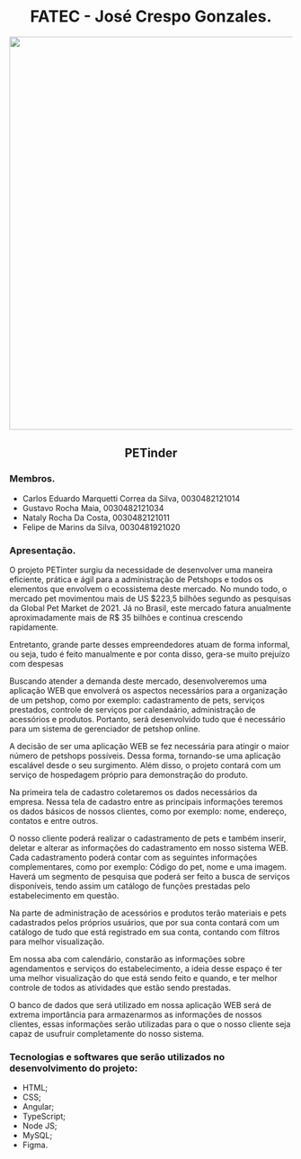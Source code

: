 <div align="center">
  <h1>FATEC - José Crespo Gonzales.</h1>
  <img width = 700hr src="https://user-images.githubusercontent.com/79478498/187548456-79bc6d60-29be-40d2-92ae-ac80daf57be3.png">
</div>

<h2 align="center">PETinder</h2> 


### Membros.
- Carlos Eduardo Marquetti Correa da Silva, 0030482121014
- Gustavo Rocha Maia, 0030482121034
- Nataly Rocha Da Costa, 0030482121011 
- Felipe de Marins da Silva, 0030481921020

### Apresentação.

<p>O projeto PETinter  surgiu da necessidade de desenvolver uma maneira eficiente, prática e ágil para a administração de Petshops e todos os elementos que envolvem o ecossistema deste mercado. No mundo todo, o mercado pet movimentou mais de US $223,5 bilhões segundo as pesquisas da Global Pet Market de 2021. 
Já no Brasil, este mercado fatura anualmente aproximadamente mais de R$ 35 bilhões e continua crescendo rapidamente.</p>

<p>Entretanto, grande parte desses empreendedores atuam de forma informal, ou seja, tudo é feito manualmente e por conta disso, gera-se muito prejuízo com despesas  </p>

<p>Buscando atender a demanda deste mercado, desenvolveremos uma aplicação WEB que envolverá os aspectos necessários para a organização de um petshop, como por exemplo: cadastramento de pets, serviços prestados, controle de serviços por calendaário, administração de acessórios e produtos. Portanto, será desenvolvido tudo que é necessário para um sistema de gerenciador de petshop online.</p>

<p>A decisão de ser uma aplicação WEB se fez necessária para atingir o maior número de petshops possíveis. Dessa forma, tornando-se uma aplicação escalável desde o seu surgimento. Além disso, o projeto contará com um serviço de hospedagem próprio para demonstração do produto.</p>

<p>Na primeira tela de cadastro coletaremos os dados necessários da empresa. Nessa tela de cadastro entre as principais  informações teremos os dados básicos de nossos clientes, como por exemplo: nome, endereço, contatos e entre outros.</p>

<p>O nosso cliente poderá realizar o cadastramento de pets e também inserir, deletar e alterar as informações do cadastramento em nosso sistema WEB. Cada cadastramento poderá contar com as seguintes informações complementares, como por exemplo: Código do pet, nome e uma imagem. Haverá um segmento de pesquisa que poderá ser feito a busca de serviços disponíveis, tendo assim  um catálogo de funções prestadas pelo estabelecimento em questão.</p>

<p>Na parte de administração de acessórios e produtos terão materiais e pets cadastrados pelos próprios usuários, que por sua conta contará com um catálogo de tudo que está registrado em sua conta, contando com filtros para melhor visualização.</p>

<p>Em nossa aba com calendário, constarão as informações sobre agendamentos e serviços do estabelecimento, a ideia desse espaço é ter uma melhor visualização do que está sendo feito e quando, e ter melhor controle de todos as atividades que estão sendo prestadas.</p>

<p>O banco de dados que será utilizado em nossa aplicação WEB será de extrema  importância para armazenarmos as informações de nossos clientes, essas informações serão utilizadas para o que o nosso cliente seja capaz de usufruir completamente do nosso sistema.</p>

### Tecnologias e softwares que serão utilizados no desenvolvimento do projeto:
- HTML;
- CSS;
- Angular;
- TypeScript;
- Node JS;
- MySQL;
- Figma.
